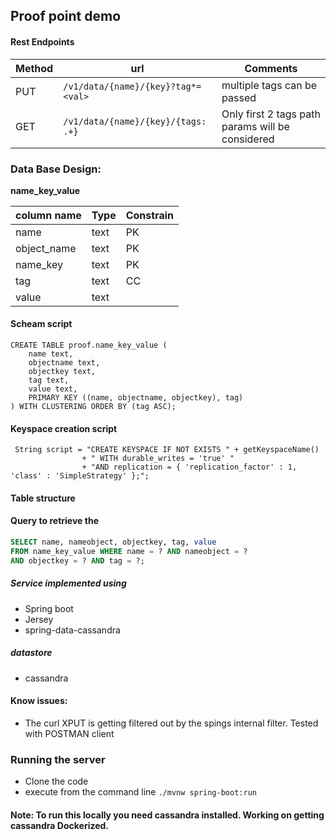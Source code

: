 ## Proof point demo



#### Rest Endpoints

|Method|url|Comments
|-----|-----|-----|
|PUT|`/v1/data/{name}/{key}?tag*=<val>`|multiple tags can be passed|
|GET|`/v1/data/{name}/{key}/{tags: .+}`|Only first 2 tags path params will be considered|



### Data Base Design:

**name_key_value**

|column name|Type|Constrain|
|----------|-------|-------|
|name|text|PK|
|object_name|text|PK|
|name_key|text|PK|
|tag|text|CC|
|value|text||

#### Scheam script
```
CREATE TABLE proof.name_key_value (
    name text,
    objectname text,
    objectkey text,
    tag text,
    value text,
    PRIMARY KEY ((name, objectname, objectkey), tag)
) WITH CLUSTERING ORDER BY (tag ASC);
```

#### Keyspace creation script
```
 String script = "CREATE KEYSPACE IF NOT EXISTS " + getKeyspaceName()
                + " WITH durable_writes = 'true' "
                + "AND replication = { 'replication_factor' : 1, 'class' : 'SimpleStrategy' };";
```

#### Table structure



#### Query to retrieve the
```sql
SELECT name, nameobject, objectkey, tag, value 
FROM name_key_value WHERE name = ? AND nameobject = ? 
AND objectkey = ? AND tag = ?;
```

##### Service implemented using
- Spring boot
- Jersey
- spring-data-cassandra
##### datastore
- cassandra


#### Know issues:
- The curl XPUT is getting filtered out by the spings internal filter. 
Tested with POSTMAN client


### Running the server
- Clone the code
- execute from the command line 
`./mvnw spring-boot:run`

#### Note: To run this locally you need cassandra installed. Working on getting cassandra Dockerized.
